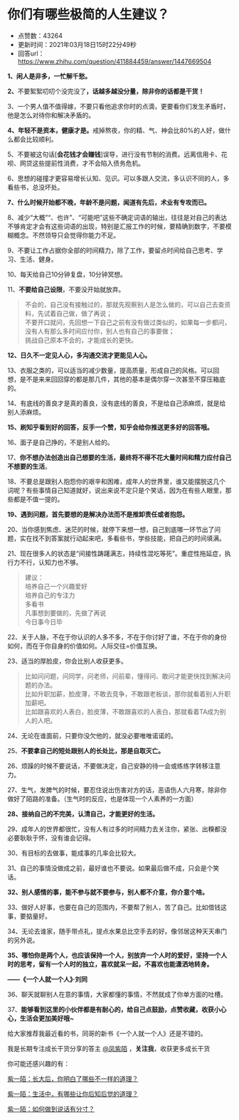 # 你们有哪些极简的人生建议？
- 点赞数：43264
- 更新时间：2021年03月18日15时22分49秒
- 回答url：https://www.zhihu.com/question/411884459/answer/1447669504
<body>
 <p data-pid="XA96JSrP"><b>1、闲人是非多，一忙解千愁。</b></p>
 <p data-pid="1t9XXB40"><b>2、</b>不要絮絮叨叨个没完没了<b>，话越多越没分量，除非你的话都是干货！</b></p>
 <p data-pid="bJ0dBRiL">3、一个男人值不值得嫁，不要只看他追求你时的点滴，更要看你们发生矛盾时，他是怎么对待你和解决矛盾的。</p>
 <p data-pid="umlvgSof"><b>4、年轻不是资本，健康才是。</b>戒掉熬夜，你的精、气、神会比80%的人好，做什么都会比较顺利。</p>
 <p data-pid="YDzoBKpx">5、不要被这句话[<b>会花钱才会赚钱</b>]误导，进行没有节制的消费。远离信用卡、花呗、网贷这些提前性消费，才不会陷入债务危机。</p>
 <p data-pid="sEKPYt_X">6、思想的碰撞才更容易增长认知、见识。可以多跟人交流，多认识不同的人，多看些书，总没坏处。</p>
 <p data-pid="-RAJheyR"><b>7、什么时候开始都不晚，年龄不是问题，闻道有先后，术业有专攻而已。</b></p>
 <p data-pid="Qb4Eihnz">8、减少“大概”“、也许”、“可能吧”这些不确定词语的输出，往往是对自己的表达不够肯定才会有这些词语的出现，特别是汇报工作的时候，要精确到数字，不要模糊概念。不然领导只会觉得你能力不足。</p>
 <p data-pid="-Uo-cUMs">9、不要让工作占据你全部的时间精力，除了工作，要留点时间给自己思考、学习、生活、健身。</p>
 <p data-pid="M9nicC_t">10、每天给自己10分钟复盘，10分钟冥想。</p>
 <p data-pid="Jzc7JvA0">11、<b>不要给自己设限</b>，不要没开始就放弃。</p>
 <blockquote data-pid="q2DZ8T1V">
  不会的，自己没有接触过的，那就先观察别人是怎么做的，可以自己去查资料，先试着自己做，做了再说；
  <br>
  不要开口就问，先回想一下自己之前有没有做过类似的，如果每一步都问，没有人有那么多时间应付你，别人也有自己的事要做；
  <br>
  挑战自己原本不会的，才能成长的更快。
 </blockquote>
 <p data-pid="TGsdUwL7"><b>12、日久不一定见人心，多沟通交流才更能见人心。</b></p>
 <p data-pid="kBNhA4g2">13、衣服之类的，可以适当的减少数量，提高质量，形成自己的风格。可以回想，是不是来来回回穿的都是那几件，其他的基本是偶尔穿一次甚至不穿压箱底的。</p>
 <p data-pid="HNYOP8I1">14、有底线的善良才是真的善良，没有底线的善良，不是给自己添麻烦，就是给别人添麻烦。</p>
 <p data-pid="QOBN-NoB"><b>15、刷知乎看到好的回答，反手一个赞，知乎会给你推送更多好的回答哦。</b></p>
 <p data-pid="elSDYSQj">16、面子是自己挣的，不是别人给的。</p>
 <p data-pid="aMxZXAEt">17、<b>你不想办法创造出自己想要的生活，最终将不得不花大量时间和精力应付自己不想要的生活</b>。</p>
 <p data-pid="iavUUEyK">18、不要总是跟别人抱怨你的艰辛和困难，成年人的世界里，谁又能摆脱这几个词呢？有些事情自己知道就好，说出来说不定只是个笑话，因为在有些人眼里，那些都是不值一提的。</p>
 <p data-pid="7h9EaeOW"><b>19、遇到问题，首先要想的是解决办法而不是推卸责任或者抱怨。</b></p>
 <p data-pid="8om-yFwS">20、当你感到焦虑、迷茫的时候，就停下来想一想，自己到底哪一环节出了问题，实在找不到答案就行动起来吧，多看些书，学些技能，把自己的时间填满。</p>
 <p data-pid="4oJXEC5n">21、现在很多人的状态是“间接性踌躇满志，持续性混吃等死”。重症性拖延症，执行力不行，认知力也不够。</p>
 <blockquote data-pid="QamFf294">
  建议：
  <br>
  培养自己一个兴趣爱好
  <br>
  培养自己的专注力
  <br>
  多看书
  <br>
  凡事想到要做的，先做了再说
  <br>
  今日事今日毕
 </blockquote>
 <p data-pid="QMa_GoKr">22、关于人脉，不在于你认识的人多不多，不在于你讨好了谁，不在于你的身份如何，而在于你自身的价值如何。人际交往=价值互换。</p>
 <p data-pid="4Hx5XcHQ">23、适当的厚脸皮，你会比别人收获更多。</p>
 <blockquote data-pid="1cwIY7LR">
  比如问问题，问同学，问老师，问前辈，懂得问、敢问才能更快找到解决问题的办法。
  <br>
  比如升职加薪，脸皮薄，不敢去竞争，不敢跟老板谈，那你就看着别人升职加薪吧。
  <br>
  比如跟喜欢的人表白，脸皮薄，不敢跟喜欢的人表白，那就看着TA成为别人的人吧。
 </blockquote>
 <p data-pid="90QdXxio">24、无论在谁面前，只要你没欠他的，就没必要唯唯诺诺的。</p>
 <p data-pid="f7HurNsZ">25、<b>不要拿自己的短处跟别人的长处比，那是自取灭亡。</b></p>
 <p data-pid="uhluHgFP">26、烦躁的时候不要说话，不要做决定，自己安静的待一会或练练字转移注意力。</p>
 <p data-pid="8IoiOlwM">27、生气，发脾气的时候，要忍住说出伤害对方的话，恶语伤人六月寒，除非你做好了陌路的准备。（生气时的反应，也是体现一个人素养的一方面）</p>
 <p data-pid="oVzDPEzT"><b>28、接纳自己的不完美，认清自己，才能更好的生活。</b></p>
 <p data-pid="aUNUAFjA">29、成年人的世界都很忙，没有人有过多的时间精力去关注你，紧张、出糗都没必要耿耿于怀，没有谁会记得。</p>
 <p data-pid="M39KcjsQ">30、有目标的去做事，能成事的几率会比较大。</p>
 <p data-pid="ELej1Oqb">31、自己的事情没做成之前，最好谁也不要说。如果最后做不成，只会是个笑话。</p>
 <p data-pid="HCm0_45-"><b>32、别人感情的事，能不参与就不要参与，别人都不介意，你介意个啥。</b></p>
 <p data-pid="CfnpsOVd">33、做好人好事，也要在自己的范围内，不要帮了别人，苦了自己。比如借钱这事，要掂量好。</p>
 <p data-pid="vPhPC4JG">34、无论去谁家，随手带点礼，提点水果总比空手去的好。像邻居这种天天串门的另外说。</p>
 <p data-pid="QFcz-Opp"><b>35、哪怕你是两个人，也应该保持一个人，别放弃一个人时的爱好，坚持一个人时的思考，留有一个人时的独立，喜欢就呆一起，不喜欢也能潇洒地转身。</b></p>
 <p data-pid="BPZIYlks"><b>——《一个人就一个人》·刘同</b></p>
 <p data-pid="S3WkNd0q">36、聊天就聊别人在意的事情，大家都懂的事情，不然就成了你单方面的吐槽。</p>
 <p data-pid="dcGFsetA">37、<b>能够看到这里的小伙伴都是有耐心的，给自己点鼓励，点赞收藏，收获小心心，生活会更加美好哦~</b></p>
 <p data-pid="5SEQYIfd">给大家推荐我最近看的书，同哥的新书《一个人就一个人》还是不错的。</p><a data-draft-node="block" data-draft-type="mcn-link-card" data-mcn-id="1284182889039503360"></a>
 <p data-pid="Bq_ZIHze">我是长期专注成长干货分享的答主 <a class="member_mention" href="https://www.zhihu.com/people/53069b6851bbd002f0418e7490c7cdfa" data-hash="53069b6851bbd002f0418e7490c7cdfa" data-hovercard="p$b$53069b6851bbd002f0418e7490c7cdfa">@凤紫陌</a> ，<b>关注我</b>，收获更多成长干货</p>
 <p data-pid="NRE_GGjB">你可能还感兴趣的有：</p>
 <p data-pid="N4aE-gd_"><a href="https://www.zhihu.com/answer/1745699036" class="internal">紫一陌：长大后，你明白了哪些不一样的道理？</a></p>
 <p data-pid="Z_uSQiZ6"><a href="https://www.zhihu.com/answer/1420158313" class="internal">紫一陌：生活中，有哪些让你后知后觉的道理？</a></p>
 <p data-pid="bbms_ScN"><a href="https://www.zhihu.com/answer/1389958868" class="internal">紫一陌：如何做到说话有分寸？</a></p>
</body>